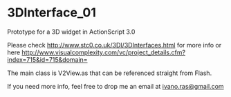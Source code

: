 3DInterface_01    
==============


Prototype for a 3D widget in ActionScript 3.0

Please check http://www.stc0.co.uk/3DI/3DInterfaces.html for more info or here http://www.visualcomplexity.com/vc/project_details.cfm?index=715&id=715&domain=

The main class is V2View.as that can be referenced straight from Flash.

If you need more info, feel free to drop me an email at ivano.ras@gmail.com